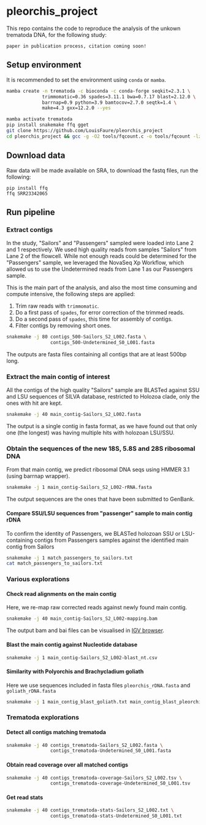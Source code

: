 # pleorchis_project

This repo contains the code to reproduce the analysis of the unkown trematoda DNA, for the following study:

```
paper in publication process, citation coming soon!
```

## Setup environment

It is recommended to set the environment using `conda` or `mamba`.

```bash
mamba create -n trematoda -c bioconda -c conda-forge seqkit=2.3.1 \
             trimmomatic=0.36 spades=3.11.1 bwa=0.7.17 blast=2.12.0 \
             barrnap=0.9 python=3.9 bamtocov=2.7.0 seqtk=1.4 \
             make=4.3 gxx=12.2.0 --yes

mamba activate trematoda
pip install snakemake ffq gget
git clone https://github.com/LouisFaure/pleorchis_project
cd pleorchis_project && gcc -g -O2 tools/fqcount.c -o tools/fqcount -lz
```

## Download data

Raw data will be made available on SRA, to download the fastq files, run the following:

```
pip install ffq
ffq SRR23342065
```


## Run pipeline

### Extract contigs

In the study, "Sailors" and "Passengers" sampled were loaded into Lane 2 and 1 respectively. We used high quality reads from samples "Sailors" from Lane 2 of the flowcell. While not enough reads could be determined for the "Passengers" sample, we leveraged the NovaSeq Xp Workflow, which allowed us to use the Undetermined reads from Lane 1 as our Passengers sample.

This is the main part of the analysis, and also the most time consuming and compute intensive, the following steps are applied:
1. Trim raw reads with `trimmomatic`.
2. Do a first pass of `spades`, for error correction of the trimmed reads.
3. Do a second pass of `spades`, this time for assembly of contigs.
4. Filter contigs by removing short ones.

```bash
snakemake -j 80 contigs_500-Sailors_S2_L002.fasta \
                contigs_500-Undetermined_S0_L001.fasta
```

The outputs are fasta files containing all contigs that are at least 500bp long.

### Extract the main contig of interest

All the contigs of the high quality "Sailors" sample are BLASTed against SSU and LSU sequences of SILVA database, restricted to Holozoa clade, only the ones with hit are kept.

```bash
snakemake -j 40 main_contig-Sailors_S2_L002.fasta 
```
The output is a single contig in fasta format, as we have found out that only one (the longest) was having multiple hits with holozoan LSU/SSU.

### Obtain the sequences of the new 18S, 5.8S and 28S ribosomal DNA

From that main contig, we predict ribosomal DNA seqs using HMMER 3.1 (using barrnap wrapper).

```bash
snakemake -j 1 main_contig-Sailors_S2_L002-rRNA.fasta
```
The output sequences are the ones that have been submitted to GenBank.

#### Compare SSU/LSU sequences from "passenger" sample to main contig rDNA

To confirm the identity of Passengers, we BLASTed holozoan SSU or LSU-containing contigs from Passengers samples against the identified main contig from Sailors

```bash
snakemake -j 1 match_passengers_to_sailors.txt
cat match_passengers_to_sailors.txt
```

### Various explorations

#### Check read alignments on the main contig

Here, we re-map raw corrected reads against newly found main contig. 

```bash
snakemake -j 40 main_contig-Sailors_S2_L002-mapping.bam
```

The output bam and bai files can be visualised in [IGV browser](http://igv.org/app/).

#### Blast the main contig against Nucleotide database

```bash
snakemake -j 1 main_contig-Sailors_S2_L002-blast_nt.csv
```

#### Similarity with Polyorchis and Brachycladium goliath

Here we use sequences included in fasta files `pleorchis_rDNA.fasta` and `goliath_rDNA.fasta`

```bash
snakemake -j 1 main_contig_blast_goliath.txt main_contig_blast_pleorchis.txt
```

### Trematoda explorations


#### Detect all contigs matching trematoda

```bash
snakemake -j 40 contigs_trematoda-Sailors_S2_L002.fasta \
                contigs_trematoda-Undetermined_S0_L001.fasta
```

#### Obtain read coverage over all matched contigs

```bash
snakemake -j 40 contigs_trematoda-coverage-Sailors_S2_L002.tsv \
                contigs_trematoda-coverage-Undetermined_S0_L001.tsv
```

#### Get read stats

```bash
snakemake -j 40 contigs_trematoda-stats-Sailors_S2_L002.txt \
                contigs_trematoda-stats-Undetermined_S0_L001.txt
```
